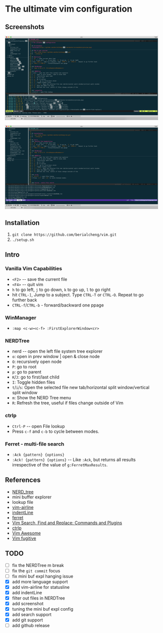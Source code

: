 # The ultimate vim configuration

## Screenshots
![Preview](https://github.com/berialcheng/vim/raw/master/screenshots/preview.png)

![Search file](https://github.com/berialcheng/vim/raw/master/screenshots/search_file.png)

## Installation
1. `git clone https://github.com/berialcheng/vim.git`
2. `./setup.sh`

## Intro
### Vanilla Vim Capabilities
* `<F2>` -- save the current file
* `<F4>` -- quit vim
* `h` to go left, `j` to go down, `k` to go up, `l` to go right
* hit `CTRL-]`, Jump to a subject. Type `CTRL-T` or `CTRL-O`.  Repeat to go further back
* `CTRL-f`/`CTRL-b` - forward/backward one ppage

### WinManager
* `:map <c-w><c-f> :FirstExplorerWindow<cr>`

### NERDTree
* nerd -- open the left file system tree explorer
* `o`: open in prev window | open & close node
* `O`: recursively open node
* `P`: go to root
* `p`: go to parent
* `K`/`J`: go to first/last child
* `I`: Toggle hidden files
* `t`/`i`/`s`: Open the selected file new tab/horizontal split window/vertical split window
* `m`: Show the NERD Tree menu
* `R`: Refresh the tree, useful if files change outside of Vim

### ctrlp
* `Ctrl-P` -- open File lookup
* Press `c-f` and `c-b` to cycle between modes.


### Ferret - multi-file search
* `:Ack {pattern} {options}`
* `:Ack! {pattern} {options}` -- Like `:Ack`, but returns all results irrespective of the value of `g:FerretMaxResults`.

## References
* [NERD_tree](https://github.com/preservim/nerdtree)
* mini buffer explorer
* lookup file
* [vim-airline](https://github.com/vim-airline/vim-airline) 
* [indentLine](https://github.com/Yggdroot/indentLine)
* [ferret](https://github.com/wincent/ferret)
* [Vim Search, Find and Replace: Commands and Plugins](https://thevaluable.dev/vim-search-find-replace/)
* [ctrlp](https://github.com/kien/ctrlp.vim)
* [Vim Awesome](https://vimawesome.com/)
* [Vim fugitive](https://github.com/tpope/vim-fugitive)

## TODO
- [ ] fix the NERDTree m break
- [ ] fix the `git commit` focus
- [ ] fix mini buf expl hanging issue
- [x] add more language support
- [x] add vim-airline for statusline
- [x] add indentLine
- [x] filter out files in NERDTree
- [x] add screenshot
- [x] tuning the mini buf expl config
- [x] add search support
- [x] add git support
- [ ] add github release
